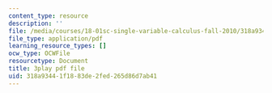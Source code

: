 ```yaml
---
content_type: resource
description: ''
file: /media/courses/18-01sc-single-variable-calculus-fall-2010/318a93441f1883de2fed265d86d7ab41_--lPz7VFnKI.pdf
file_type: application/pdf
learning_resource_types: []
ocw_type: OCWFile
resourcetype: Document
title: 3play pdf file
uid: 318a9344-1f18-83de-2fed-265d86d7ab41
---
```

